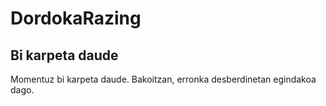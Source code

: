 # DordokaRazing

## Bi karpeta daude
Momentuz bi karpeta daude. Bakoitzan, erronka desberdinetan egindakoa dago.
